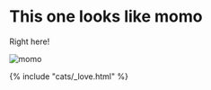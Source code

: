 # This one looks like momo

Right here!

![momo](https://www.pets4homes.co.uk/images/classifieds/2013/09/01/408849/gorgeous-ragdoll-x-burmese-kittens-523b7ae76e873.jpg)

{% include "cats/_love.html" %}